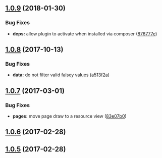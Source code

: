 <a name="1.0.9"></a>
## [1.0.9](https://github.com/arckinteractive/stripe_subscriptions/compare/1.0.8...v1.0.9) (2018-01-30)


### Bug Fixes

* **deps:** allow plugin to activate when installed via composer ([876777e](https://github.com/arckinteractive/stripe_subscriptions/commit/876777e))



<a name="1.0.8"></a>
## [1.0.8](https://github.com/arckinteractive/stripe_subscriptions/compare/1.0.7...v1.0.8) (2017-10-13)


### Bug Fixes

* **data:** do not filter valid falsey values ([a513f2a](https://github.com/arckinteractive/stripe_subscriptions/commit/a513f2a))



<a name="1.0.7"></a>
## [1.0.7](https://github.com/arckinteractive/stripe_subscriptions/compare/1.0.6...v1.0.7) (2017-03-01)


### Bug Fixes

* **pages:** move page draw to a resource view ([83e07b0](https://github.com/arckinteractive/stripe_subscriptions/commit/83e07b0))



<a name="1.0.6"></a>
## [1.0.6](https://github.com/arckinteractive/stripe_subscriptions/compare/1.0.5...v1.0.6) (2017-02-28)




<a name="1.0.5"></a>
## [1.0.5](https://github.com/arckinteractive/stripe_subscriptions/compare/1.0.4...v1.0.5) (2017-02-28)





